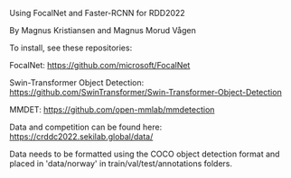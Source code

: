 Using FocalNet and Faster-RCNN for RDD2022

By Magnus Kristiansen and Magnus Morud Vågen 


To install, see these repositories:

FocalNet:
https://github.com/microsoft/FocalNet

Swin-Transformer Object Detection:
https://github.com/SwinTransformer/Swin-Transformer-Object-Detection

MMDET:
https://github.com/open-mmlab/mmdetection

Data and competition can be found here:
https://crddc2022.sekilab.global/data/

Data needs to be formatted using the COCO object detection format and placed in 'data/norway' in train/val/test/annotations folders.

